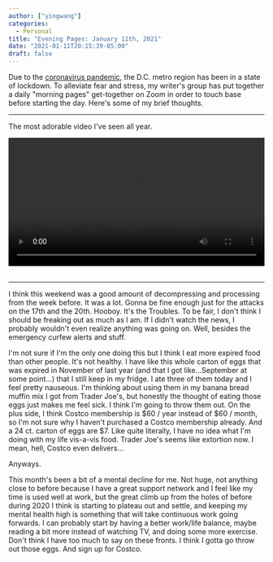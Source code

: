 ```yaml
---
author: ["yingwang"]
categories:
  - Personal
title: "Evening Pages: January 11th, 2021"
date: "2021-01-11T20:15:39-05:00"
draft: false
---
```


Due to the [coronavirus
pandemic](https://en.wikipedia.org/wiki/2019-20_coronavirus_pandemic), the D.C.
metro region has been in a state of lockdown. To alleviate fear and stress, my
writer's group has put together a daily "morning pages" get-together on Zoom in
order to touch base before starting the day. Here's some of my brief thoughts.

__________

The most adorable video I've seen all year.

<!-- https://stackoverflow.com/a/26276254 -->
<video style="width: 100%; width: -moz-available; width: -webkit-fill-available; width: fill-available; max-width: 100%;" controls>
    <source src="/video/posts/2021/01/11/evening_pages.mp4" type="video/mp4">
    Your browser does not support HTML5 video.
</video>
<br/>
<br/>

__________

I think this weekend was a good amount of decompressing and processing from the
week before. It was a lot. Gonna be fine enough just for the attacks on the 17th
and the 20th. Hooboy. It's the Troubles. To be fair, I don't think I should be
freaking out as much as I am. If I didn't watch the news, I probably wouldn't
even realize anything was going on. Well, besides the emergency curfew alerts
and stuff.

I'm not sure if I'm the only one doing this but I think I eat more expired food
than other people. It's not healthy. I have like this whole carton of eggs that
was expired in November of last year (and that I got like...September at some
point...) that I still keep in my fridge. I ate three of them today and I feel
pretty nauseous. I'm thinking about using them in my banana bread muffin mix I
got from Trader Joe's, but honestly the thought of eating those eggs just makes
me feel sick. I think I'm going to throw them out. On the plus side, I think
Costco membership is $60 / year instead of $60 / month, so I'm not sure why I
haven't purchased a Costco membership already. And a 24 ct. carton of eggs are
$7. Like quite literally, I have no idea what I'm doing with my life vis-a-vis
food. Trader Joe's seems like extortion now. I mean, hell, Costco even
delivers...

Anyways.

This month's been a bit of a mental decline for me. Not huge, not anything close
to before because I have a great support network and I feel like my time is used
well at work, but the great climb up from the holes of before during 2020 I
think is starting to plateau out and settle, and keeping my mental health high
is something that will take continuous work going forwards. I can probably start
by having a better work/life balance, maybe reading a bit more instead of
watching TV, and doing some more exercise. Don't think I have too much to say on
these fronts. I think I gotta go throw out those eggs. And sign up for Costco.
